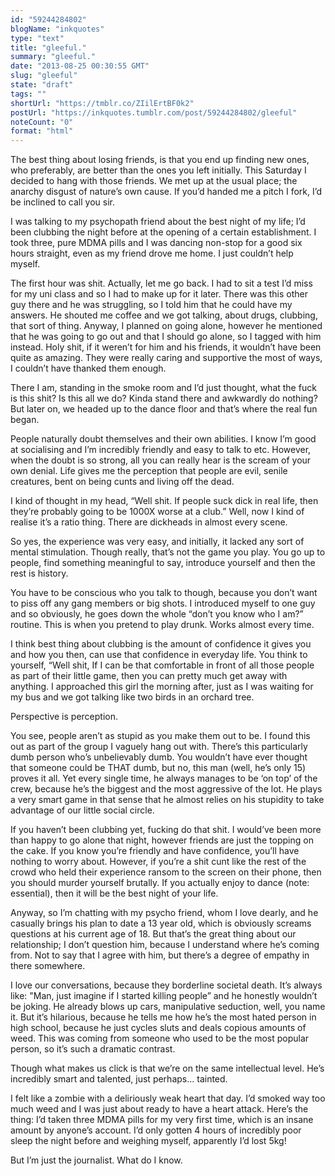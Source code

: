 ```yaml
---
id: "59244284802"
blogName: "inkquotes"
type: "text"
title: "gleeful."
summary: "gleeful."
date: "2013-08-25 00:30:55 GMT"
slug: "gleeful"
state: "draft"
tags: ""
shortUrl: "https://tmblr.co/ZIilErtBF0k2"
postUrl: "https://inkquotes.tumblr.com/post/59244284802/gleeful"
noteCount: "0"
format: "html"
---
```


The best thing about losing friends, is that you end up finding new ones, who preferably, are better than the ones you left initially. This Saturday I decided to hang with those friends. We met up at the usual place; the anarchy disgust of nature’s own cause. If you’d handed me a pitch I fork, I’d be inclined to call you sir. 

I was talking to my psychopath friend about the best night of my life; I’d been clubbing the night before at the opening of a certain establishment. I took three, pure MDMA pills and I was dancing non-stop for a good six hours straight, even as my friend drove me home. I just couldn’t help myself. 

The first hour was shit. Actually, let me go back. I had to sit a test I’d miss for my uni class and so I had to make up for it later. There was this other guy there and he was struggling, so I told him that he could have my answers. He shouted me coffee and we got talking, about drugs, clubbing, that sort of thing. Anyway, I planned on going alone, however he mentioned that he was going to go out and that I should go alone, so I tagged with him instead. Holy shit, if it weren’t for him and his friends, it wouldn’t have been quite as amazing. They were really caring and supportive the most of ways, I couldn’t have thanked them enough.

There I am, standing in the smoke room and I’d just thought, what the fuck is this shit? Is this all we do? Kinda stand there and awkwardly do nothing? But later on, we headed up to the dance floor and that’s where the real fun began. 

People naturally doubt themselves and their own abilities. I know I’m good at socialising and I’m incredibly friendly and easy to talk to etc. However, when the doubt is so strong, all you can really hear is the scream of your own denial. Life gives me the perception that people are evil, senile creatures, bent on being cunts and living off the dead. 

I kind of thought in my head, “Well shit. If people suck dick in real life, then they’re probably going to be 1000X worse at a club.” Well, now I kind of realise it’s a ratio thing. There are dickheads in almost every scene. 

So yes, the experience was very easy, and initially, it lacked any sort of mental stimulation. Though really, that’s not the game you play. You go up to people, find something meaningful to say, introduce yourself and then the rest is history.

You have to be conscious who you talk to though, because you don’t want to piss off any gang members or big shots. I introduced myself to one guy and so obviously, he goes down the whole “don’t you know who I am?” routine. This is when you pretend to play drunk. Works almost every time. 

I think best thing about clubbing is the amount of confidence it gives you and how you then, can use that confidence in everyday life. You think to yourself, “Well shit, If I can be that comfortable in front of all those people as part of their little game, then you can pretty much get away with anything. I approached this girl the morning after, just as I was waiting for my bus and we got talking like two birds in an orchard tree. 

Perspective is perception. 

You see, people aren’t as stupid as you make them out to be. I found this out as part of the group I vaguely hang out with. There’s this particularly dumb person who’s unbelievably dumb. You wouldn’t have ever thought that someone could be THAT dumb, but no, this man (well, he’s only 15) proves it all. Yet every single time, he always manages to be ‘on top’ of the crew, because he’s the biggest and the most aggressive of the lot. He plays a very smart game in that sense that he almost relies on his stupidity to take advantage of our little social circle. 

If you haven’t been clubbing yet, fucking do that shit. I would’ve been more than happy to go alone that night, however friends are just the topping on the cake. If you know you’re friendly and have confidence, you’ll have nothing to worry about. However, if you’re a shit cunt like the rest of the crowd who held their experience ransom to the screen on their phone, then you should murder yourself brutally. If you actually enjoy to dance (note: essential), then it will be the best night of your life. 

Anyway, so I’m chatting with my psycho friend, whom I love dearly, and he casually brings his plan to date a 13 year old, which is obviously screams questions at his current age of 18. But that’s the great thing about our relationship; I don’t question him, because I understand where he’s coming from. Not to say that I agree with him, but there’s a degree of empathy in there somewhere. 

I love our conversations, because they borderline societal death. It’s always like: "Man, just imagine if I started killing people” and he honestly wouldn’t be joking. He already blows up cars, manipulative seduction, well, you name it. But it’s hilarious, because he tells me how he’s the most hated person in high school, because he just cycles sluts and deals copious amounts of weed. This was coming from someone who used to be the most popular person, so it’s such a dramatic contrast. 

Though what makes us click is that we’re on the same intellectual level. He’s incredibly smart and talented, just perhaps… tainted. 

I felt like a zombie with a deliriously weak heart that day. I’d smoked way too much weed and I was just about ready to have a heart attack. Here’s the thing: I’d taken three MDMA pills for my very first time, which is an insane amount by anyone’s account. I’d only gotten 4 hours of incredibly poor sleep the night before and weighing myself, apparently I’d lost 5kg! 

But I’m just the journalist. What do I know.